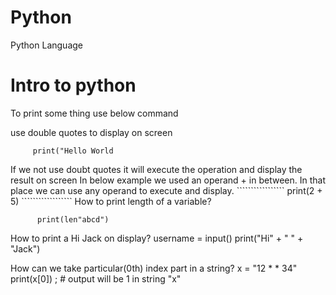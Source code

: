 # Python
Python Language

# Intro to python

 To print some thing use below command 
 
  use double quotes to display on screen
 `````````````````````````````
      print("Hello World
```````````````````````````````
  If we not use doubt quotes it will execute the operation and display the result on screen 
  In below example we used an operand + in between. In that place we can use any operand to execute and display.
      `````````````````
      print(2 + 5)
      ``````````````````
How to print length of a variable?
````````````````````````
      print(len"abcd")
`````````````````````````
How to print a Hi Jack on display?
 username = input()
 print("Hi" + " " + "Jack")
 
How can we take particular(0th) index part in a string?
  x = "12 * * 34"
  print(x[0])  ; # output will be 1 in string "x"



  
